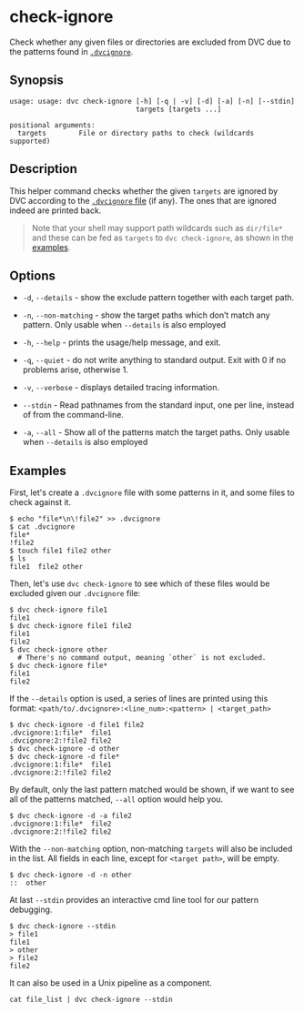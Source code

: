 # check-ignore

Check whether any given files or directories are excluded from DVC due to the
patterns found in [`.dvcignore`](/doc/user-guide/dvcignore).

## Synopsis

```usage
usage: usage: dvc check-ignore [-h] [-q | -v] [-d] [-a] [-n] [--stdin]
                               targets [targets ...]

positional arguments:
  targets        File or directory paths to check (wildcards supported)
```

## Description

This helper command checks whether the given `targets` are ignored by DVC
according to the [`.dvcignore` file](/doc/user-guide/dvcignore) (if any). The
ones that are ignored indeed are printed back.

> Note that your shell may support path wildcards such as `dir/file*` and these
> can be fed as `targets` to `dvc check-ignore`, as shown in the
> [examples](#examples).

## Options

- `-d`, `--details` - show the exclude pattern together with each target path.

- `-n`, `--non-matching` - show the target paths which don’t match any pattern.
  Only usable when `--details` is also employed

- `-h`, `--help` - prints the usage/help message, and exit.

- `-q`, `--quiet` - do not write anything to standard output. Exit with 0 if no
  problems arise, otherwise 1.

- `-v`, `--verbose` - displays detailed tracing information.

- `--stdin` - Read pathnames from the standard input, one per line,
  instead of from the command-line.
- `-a`, `--all` - Show all of the patterns match the target paths. Only
  usable when `--details` is also employed

## Examples

First, let's create a `.dvcignore` file with some patterns in it, and some files
to check against it.

```dvc
$ echo "file*\n\!file2" >> .dvcignore
$ cat .dvcignore
file*
!file2
$ touch file1 file2 other
$ ls
file1  file2 other
```

Then, let's use `dvc check-ignore` to see which of these files would be excluded
given our `.dvcignore` file:

```dvc
$ dvc check-ignore file1
file1
$ dvc check-ignore file1 file2
file1
file2
$ dvc check-ignore other
  # There's no command output, meaning `other` is not excluded.
$ dvc check-ignore file*
file1
file2
```

If the `--details` option is used, a series of lines are printed using this
format: `<path/to/.dvcignore>:<line_num>:<pattern> | <target_path>`

```dvc
$ dvc check-ignore -d file1 file2
.dvcignore:1:file*	file1
.dvcignore:2:!file2	file2
$ dvc check-ignore -d other
$ dvc check-ignore -d file*
.dvcignore:1:file*	file1
.dvcignore:2:!file2	file2
```

By default, only the last pattern matched would be shown, if we want to see all
of the patterns matched, `--all` option would help you.

```dvc
$ dvc check-ignore -d -a file2
.dvcignore:1:file*	file2
.dvcignore:2:!file2	file2
```

With the `--non-matching` option, non-matching `targets` will also be included
in the list. All fields in each line, except for `<target path>`, will be empty.

```dvc
$ dvc check-ignore -d -n other
::	other
```

At last `--stdin` provides an interactive cmd line tool for our pattern 
debugging.

```dvc
$ dvc check-ignore --stdin
> file1
file1
> other
> file2
file2
```

It can also be used in a Unix pipeline as a component. 

```dvc
cat file_list | dvc check-ignore --stdin 
```
